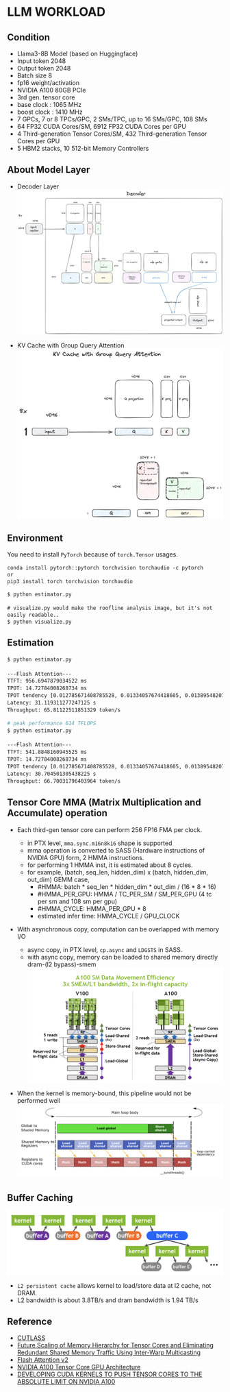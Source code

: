 # LLM WORKLOAD

## Condition
- Llama3-8B Model (based on Huggingface)
- Input token 2048
- Output token 2048
- Batch size 8
- fp16 weight/activation
- NVIDIA A100 80GB PCIe
- 3rd gen. tensor core
- base clock : 1065 MHz
- boost clock : 1410 MHz
- 7 GPCs, 7 or 8 TPCs/GPC, 2 SMs/TPC, up to 16 SMs/GPC, 108 SMs
- 64 FP32 CUDA Cores/SM, 6912 FP32 CUDA Cores per GPU
- 4 Third-generation Tensor Cores/SM, 432 Third-generation Tensor Cores per GPU
- 5 HBM2 stacks, 10 512-bit Memory Controllers

## About Model Layer
- Decoder Layer
![Model Decoder layer](images/llama_decoder.png)

- KV Cache with Group Query Attention
![kvcache](images/kvcache_and_gqa.png)

## Environment
You need to install `PyTorch` because of `torch.Tensor` usages.
```
conda install pytorch::pytorch torchvision torchaudio -c pytorch
or
pip3 install torch torchvision torchaudio
```

```
$ python estimator.py

# visualize.py would make the roofline analysis image, but it's not easily readable..
$ python visualize.py
```

## Estimation
```bash
$ python estimator.py

---Flash Attention---
TTFT: 956.6947879034522 ms
TPOT: 14.72784008268734 ms
TPOT tendency [0.012785671408785528, 0.01334057674418605, 0.013895482079586569, 0.014450387414987076, 0.0150052927503876, 0.015560198085788124, 0.016115103421188624, 0.01667000875658915]
Latency: 31.119311277247125 s
Throughput: 65.81122511851329 token/s
```

```bash
# peak performance 614 TFLOPS
$ python estimator.py

---Flash Attention---
TTFT: 541.8848160945525 ms
TPOT: 14.72784008268734 ms
TPOT tendency [0.012785671408785528, 0.01334057674418605, 0.013895482079586569, 0.014450387414987076, 0.0150052927503876, 0.015560198085788124, 0.016115103421188624, 0.01667000875658915]
Latency: 30.704501305438225 s
Throughput: 66.70031796403964 token/s
```

## Tensor Core MMA (Matrix Multiplication and Accumulate) operation
- Each third-gen tensor core can perform 256 FP16 FMA per clock.
  - in PTX level, `mma.sync.m16n8k16` shape is supported
  - mma operation is converted to SASS (Hardware instructions of NVIDIA GPU) form, 2 HMMA instructions.
  - for performing 1 HMMA inst, it is estimated about 8 cycles.
  - for example, (batch, seq_len, hidden_dim) x (batch, hidden_dim, out_dim) GEMM case,
    - #HMMA: batch * seq_len * hidden_dim * out_dim / (16 * 8 * 16) 
    - #HMMA_PER_GPU: HMMA / TC_PER_SM / SM_PER_GPU  (4 tc per sm and 108 sm per gpu)
    - #HMMA_CYCLE: HMMA_PER_GPU * 8
    - estimated infer time: HMMA_CYCLE / GPU_CLOCK
- With asynchronous copy, computation can be overlapped with memory I/O
  - async copy, in PTX level, `cp.async` and `LDGSTS` in SASS.
  - with async copy, memory can be loaded to shared memory directly dram-(l2 bypass)-smem
  ![async](images/async_copy.png)

- When the kernel is memory-bound, this pipeline would not be performed well
  ![pipeline](images/pipeline.png)

## Buffer Caching
![l2persist](images/l2_persist.png)
- `L2 persistent cache` allows kernel to load/store data at l2 cache, not DRAM.
- L2 bandwidth is about 3.8TB/s and dram bandwidth is 1.94 TB/s


## Reference
- [CUTLASS](https://github.com/NVIDIA/cutlass)
- [Future Scaling of Memory Hierarchy for Tensor Cores and Eliminating Redundant Shared Memory Traffic Using Inter-Warp Multicasting](https://ieeexplore.ieee.org/stamp/stamp.jsp?arnumber=9893362)
- [Flash Attention v2](https://arxiv.org/abs/2307.08691)
- [NVIDIA A100 Tensor Core GPU Architecture](https://images.nvidia.com/aem-dam/en-zz/Solutions/data-center/nvidia-ampere-architecture-whitepaper.pdf)
- [DEVELOPING CUDA KERNELS TO PUSH TENSOR CORES TO THE ABSOLUTE LIMIT ON NVIDIA A100](https://developer.download.nvidia.com/video/gputechconf/gtc/2020/presentations/s21745-developing-cuda-kernels-to-push-tensor-cores-to-the-absolute-limit-on-nvidia-a100.pdf)
